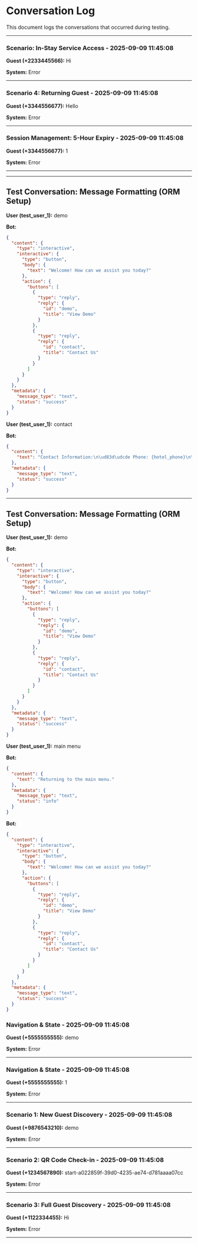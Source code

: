 # Conversation Log

This document logs the conversations that occurred during testing.

---

### Scenario: In-Stay Service Access - 2025-09-09 11:45:08

**Guest (+2233445566):** Hi

**System:** Error

---

### Scenario 4: Returning Guest - 2025-09-09 11:45:08

**Guest (+3344556677):** Hello

**System:** Error

---

### Session Management: 5-Hour Expiry - 2025-09-09 11:45:08

**Guest (+3344556677):** 1

**System:** Error

---



---

## Test Conversation: Message Formatting (ORM Setup)

**User (test_user_1):** demo

**Bot:**
```json
{
  "content": {
    "type": "interactive",
    "interactive": {
      "type": "button",
      "body": {
        "text": "Welcome! How can we assist you today?"
      },
      "action": {
        "buttons": [
          {
            "type": "reply",
            "reply": {
              "id": "demo",
              "title": "View Demo"
            }
          },
          {
            "type": "reply",
            "reply": {
              "id": "contact",
              "title": "Contact Us"
            }
          }
        ]
      }
    }
  },
  "metadata": {
    "message_type": "text",
    "status": "success"
  }
}
```

**User (test_user_1):** contact

**Bot:**
```json
{
  "content": {
    "text": "Contact Information:\n\ud83d\udcde Phone: {hotel_phone}\n\ud83d\udce7 Email: demo@lobbybee.com"
  },
  "metadata": {
    "message_type": "text",
    "status": "success"
  }
}
```



---

## Test Conversation: Message Formatting (ORM Setup)

**User (test_user_1):** demo

**Bot:**
```json
{
  "content": {
    "type": "interactive",
    "interactive": {
      "type": "button",
      "body": {
        "text": "Welcome! How can we assist you today?"
      },
      "action": {
        "buttons": [
          {
            "type": "reply",
            "reply": {
              "id": "demo",
              "title": "View Demo"
            }
          },
          {
            "type": "reply",
            "reply": {
              "id": "contact",
              "title": "Contact Us"
            }
          }
        ]
      }
    }
  },
  "metadata": {
    "message_type": "text",
    "status": "success"
  }
}
```

**User (test_user_1):** main menu

**Bot:**
```json
{
  "content": {
    "text": "Returning to the main menu."
  },
  "metadata": {
    "message_type": "text",
    "status": "info"
  }
}
```

**Bot:**
```json
{
  "content": {
    "type": "interactive",
    "interactive": {
      "type": "button",
      "body": {
        "text": "Welcome! How can we assist you today?"
      },
      "action": {
        "buttons": [
          {
            "type": "reply",
            "reply": {
              "id": "demo",
              "title": "View Demo"
            }
          },
          {
            "type": "reply",
            "reply": {
              "id": "contact",
              "title": "Contact Us"
            }
          }
        ]
      }
    }
  },
  "metadata": {
    "message_type": "text",
    "status": "success"
  }
}
```

### Navigation & State - 2025-09-09 11:45:08

**Guest (+5555555555):** demo

**System:** Error

---

### Navigation & State - 2025-09-09 11:45:08

**Guest (+5555555555):** 1

**System:** Error

---

### Scenario 1: New Guest Discovery - 2025-09-09 11:45:08

**Guest (+9876543210):** demo

**System:** Error

---

### Scenario 2: QR Code Check-in - 2025-09-09 11:45:08

**Guest (+1234567890):** start-a022859f-39d0-4235-ae74-d781aaaa07cc

**System:** Error

---

### Scenario 3: Full Guest Discovery - 2025-09-09 11:45:08

**Guest (+1122334455):** Hi

**System:** Error

---


